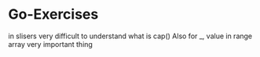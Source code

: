 # Go-Exercises

in slisers very difficult to understand what is cap()
Also for _, value in range array very important thing
